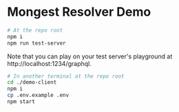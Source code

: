 # Mongest Resolver Demo

```bash
# At the repo root
npm i
npm run test-server
```

Note that you can play on your test server's playground at http://localhost:1234/graphql.


```bash
# In another terminal at the repo root
cd ./demo-client
npm i
cp .env.example .env
npm start
```
